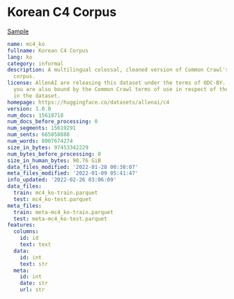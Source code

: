 # Korean C4 Corpus
 
[Sample](../sample/mc4_ko.txt)
 
<!-- MARKDOWN-AUTO-DOCS:START (CODE:src=../../../ekorpkit/resources/corpora/mc4_ko.yaml) -->
<!-- The below code snippet is automatically added from ../../../ekorpkit/resources/corpora/mc4_ko.yaml -->
```yaml
name: mc4_ko
fullname: Korean C4 Corpus
lang: ko
category: informal
description: A multilingual colossal, cleaned version of Common Crawl's web crawl
  corpus.
license: AllenAI are releasing this dataset under the terms of ODC-BY. By using this,
  you are also bound by the Common Crawl terms of use in respect of the content contained
  in the dataset.
homepage: https://huggingface.co/datasets/allenai/c4
version: 1.0.0
num_docs: 15618718
num_docs_before_processing: 0
num_segments: 15619291
num_sents: 665858888
num_words: 8007674274
size_in_bytes: 97453342229
num_bytes_before_processing: 0
size_in_human_bytes: 90.76 GiB
data_files_modified: '2022-01-28 00:38:07'
meta_files_modified: '2022-01-09 05:41:47'
info_updated: '2022-02-26 03:06:09'
data_files:
  train: mc4_ko-train.parquet
  test: mc4_ko-test.parquet
meta_files:
  train: meta-mc4_ko-train.parquet
  test: meta-mc4_ko-test.parquet
features:
  columns:
    id: id
    text: text
  data:
    id: int
    text: str
  meta:
    id: int
    date: str
    url: str
```
<!-- MARKDOWN-AUTO-DOCS:END -->
